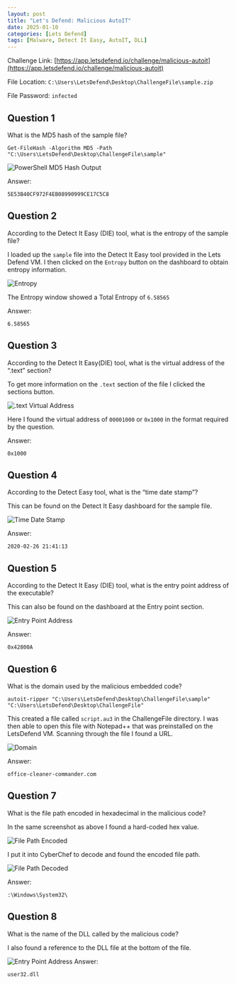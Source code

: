 ```yaml
---
layout: post
title: "Let's Defend: Malicious AutoIT"
date: 2025-01-10
categories: [Lets Defend]
tags: [Malware, Detect It Easy, AutoIT, DLL] 
---
```


Challenge Link: [https://app.letsdefend.io/challenge/malicious-autoit](https://app.letsdefend.io/challenge/malicious-autoit)

File Location: `C:\Users\LetsDefend\Desktop\ChallengeFile\sample.zip`

File Password: `infected`

## Question 1
What is the MD5 hash of the sample file?

```
Get-FileHash -Algorithm MD5 -Path "C:\Users\LetsDefend\Desktop\ChallengeFile\sample"
```

![PowerShell MD5 Hash Output](/assets/img/posts/2025-01-10-Malicious-AutoIT/image-1.png)

Answer:

`5E53B40CF972F4EB08990999CE17C5C8`

## Question 2
According to the Detect It Easy (DIE) tool, what is the entropy of the sample file?

I loaded up the `sample` file into the Detect It Easy tool provided in the Lets Defend VM. I then clicked on the `Entropy` button on the dashboard to obtain entropy information.

![Entropy](/assets/img/posts/2025-01-10-Malicious-AutoIT/image-2.png)

The Entropy window showed a Total Entropy of `6.58565`

Answer:

`6.58565`

## Question 3
According to the Detect It Easy(DIE) tool, what is the virtual address of the “.text” section?

To get more information on the `.text` section of the file I clicked the sections button.


![.text Virtual Address](/assets/img/posts/2025-01-10-Malicious-AutoIT/image-3.png)


Here I found the virtual address of `00001000` or `0x1000` in the format required by the question.

Answer:

`0x1000`

## Question 4
According to the Detect Easy tool, what is the “time date stamp”?

This can be found on the Detect It Easy dashboard for the sample file.

![Time Date Stamp](/assets/img/posts/2025-01-10-Malicious-AutoIT/image-4.png)

Answer: 

`2020-02-26 21:41:13`

## Question 5
According to the Detect It Easy (DIE) tool, what is the entry point address of the executable?

This can also be found on the dashboard at the Entry point section.
  
![Entry Point Address](/assets/img/posts/2025-01-10-Malicious-AutoIT/image-5.png)

Answer:

`0x42800A`

## Question 6
What is the domain used by the malicious embedded code?

```
autoit-ripper "C:\Users\LetsDefend\Desktop\ChallengeFile\sample" "C:\Users\LetsDefend\Desktop\ChallengeFile"
```

This created a file called `script.au3` in the ChallengeFile directory. I was then able to open this file with Notepad++ that was preinstalled on the LetsDefend VM. Scanning through the file I found a URL.

![Domain](/assets/img/posts/2025-01-10-Malicious-AutoIT/image-6.png)

Answer:

`office-cleaner-commander.com`

## Question 7
What is the file path encoded in hexadecimal in the malicious code?

In the same screenshot as above I found a hard-coded hex value.

![File Path Encoded](/assets/img/posts/2025-01-10-Malicious-AutoIT/image-7.png)

I put it into CyberChef to decode and found the encoded file path.

![File Path Decoded](/assets/img/posts/2025-01-10-Malicious-AutoIT/image-8.png)

Answer:

`:\Windows\System32\`

## Question 8
What is the name of the DLL called by the malicious code?

I also found a reference to the DLL file at the bottom of the file.

![Entry Point Address](/assets/img/posts/2025-01-10-Malicious-AutoIT/image-9.png)
Answer:

`user32.dll`